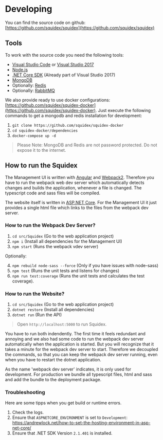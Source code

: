 # Developing

You can find the source code on github: [https://github.com/squidex/squidex](https://github.com/squidex/squidex)

## Tools
To work with the source code you need the following tools:

* [Visual Studio Code](https://code.visualstudio.com/) or [Visual Studio 2017](https://www.visualstudio.com/vs/visual-studio-2017-rc/)
* [Node.js](https://nodejs.org/en/)
* [.NET Core SDK](https://www.microsoft.com/net/download/core#/current) (Already part of Visual Studio 2017)
* [MongoDB](https://www.mongodb.com/)
* Optionally: [Redis](https://redis.io/download)
* Optionally: [RabbitMQ](https://www.rabbitmq.com/download.html)

We also provide ready to use docker configurations: [https://github.com/squidex/squidex-docker](https://github.com/squidex/squidex-docker). Just execute the following commands to get a mongodb and redis installation for development:

1. `git clone https://github.com/squidex/squidex-docker`
2. `cd squidex-docker/dependencies`
3. `docker-compose up -d`

> Please Note: MongoDB and Redis are not password protected. Do not expose it to the internet.

## How to run the Squidex

The Management UI is written with [Angular](https://angular.io) and [Webpack2](https://webpack.js.org/). Therefore you have to run the webpack web dev server which automatically detects changes and builds the application, whenever a file is changed. The typescript code and sass files will be compiled.

The website itself is written in [ASP.NET Core](https://docs.microsoft.com/en-us/aspnet/core/). For the Management UI it just provides a single html file which links to the files from the webpack dev server.

### How to run the Webpack Dev Server?

1. `cd src/Squidex` (Go to the web application project)
2. `npm i` (Install all dependencies for the Management UI)
3. `npm start` (Runs the webpack vdev server)

Optionally:

4. `npm rebuild node-sass --force` (Only if you have issues with node-sass)
5. `npm test` (Runs the unit tests and listens for changes)
6. `npm run test:coverage` (Runs the unit tests and calculates the test coverage).

### How to run the Website?

1. `cd src/Squidex` (Go to the web application project)
2. `dotnet restore` (Install all dependencies)
3. `dotnet run` (Run the API)

> Open `http://localhost:5000` to run Squidex.

You have to run both indendently. The first time it feels redundant and annoying and we also had some code to run the webpack dev server automatically when the application is started. But you will recognize that it takes a minute for the webpack dev server to start. Therefore we decoupled the commands, so that you can keep the webpack dev server running, even when you have to restart the dotnet application.

As the name 'webpack dev server' indicates, it is only used for development. For production we bundle all typescript files, html and sass and add the bundle to the deployment package.

### Troubleshooting

Here are some tipps when you get build or runtime errors.

1. Check the logs.
2. Ensure that `ASPNETCORE_ENVIRONMENT` is set to `Development`: https://andrewlock.net/how-to-set-the-hosting-environment-in-asp-net-core/
3. Ensure that .NET SDK Version `2.1.401` is installed.
